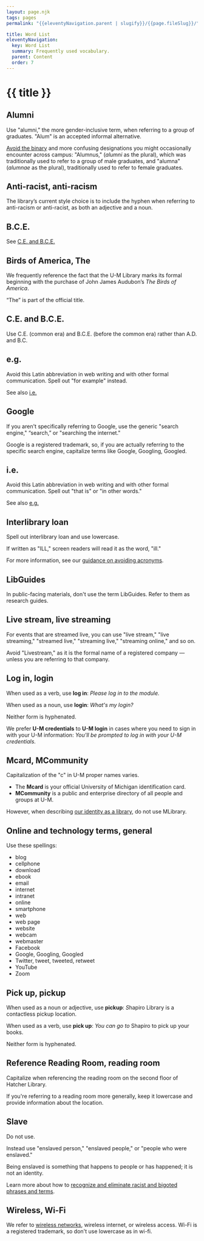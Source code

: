 ```yaml
---
layout: page.njk
tags: pages
permalink: "{{eleventyNavigation.parent | slugify}}/{{page.fileSlug}}/"

title: Word List
eleventyNavigation:
  key: Word List
  summary: Frequently used vocabulary.
  parent: Content
  order: 7
---
```


# {{ title }}

## Alumni

Use "alumni," the more gender-inclusive term, when referring to a group of graduates. "Alum" is an accepted informal alternative.

[Avoid the binary](/content/writing-about-people/#non-binary-language) and more confusing designations you might occasionally encounter across campus: "Alumnus," (*alumni* as the plural), which was traditionally used to refer to a group of male graduates, and "alumna" (*alumnae* as the plural), traditionally used to refer to female graduates.

## Anti-racist, anti-racism

The library’s current style choice is to include the hyphen when referring to anti-racism or anti-racist, as both an adjective and a noun.

## B.C.E.

See [C.E. and B.C.E.](https://design-system.lib.umich.edu/content/word-list/#ce-and-bce)

## Birds of America, The

We frequently reference the fact that the U-M Library marks its formal beginning with the purchase of John James Audubon’s *The Birds of America*.

“The” is part of the official title.

## C.E. and B.C.E.

Use C.E. (common era) and B.C.E. (before the common era) rather than A.D. and B.C.

## e.g.

Avoid this Latin abbreviation in web writing and with other formal communication. Spell out "for example" instead.

See also [i.e.](/content/word-list/#ie)

## Google

If you aren't specifically referring to Google, use the generic "search engine," “search,” or "searching the internet."

Google is a registered trademark, so, if you are actually referring to the specific search engine, capitalize terms like Google, Googling, Googled.

## i.e.

Avoid this Latin abbreviation in web writing and with other formal communication. Spell out "that is" or "in other words."

See also [e.g.](https://design-system.lib.umich.edu/content/word-list/#eg)

## Interlibrary loan

Spell out interlibrary loan and use lowercase.

If written as "ILL," screen readers will read it as the word, "ill."

For more information, see our [guidance on avoiding acronyms](/content/grammar-and-style/#acronyms-and-abbreviations).

## LibGuides

In public-facing materials, don't use the term LibGuides. Refer to them as research guides.

## Live stream, live streaming

For events that are streamed live, you can use "live stream," "live streaming," "streamed live," "streaming live," "streaming online," and so on.

Avoid "Livestream," as it is the formal name of a registered company — unless you are referring to that company.

## Log in, login

When used as a verb, use **log in**: *Please log in to the module.*

When used as a noun, use **login**: *What's my login?*

Neither form is hyphenated.

We prefer **U-M credentials** to **U-M login** in cases where you need to sign in with your U-M information: *You'll be prompted to log in with your U-M credentials.*

## Mcard, MCommunity

Capitalization of the "c" in U-M proper names varies.

* The **Mcard** is your official University of Michigan identification card.
* **MCommunity** is a public and enterprise directory of all people and groups at U-M.

However, when describing [our identity as a library](/content/writing-about-the-library/), do not use MLibrary.

## Online and technology terms, general

Use these spellings:

* blog  
* cellphone  
* download  
* ebook  
* email  
* internet  
* intranet  
* online  
* smartphone  
* web  
* web page  
* website  
* webcam  
* webmaster  
* Facebook  
* Google, Googling, Googled  
* Twitter, tweet, tweeted, retweet  
* YouTube  
* Zoom

## Pick up, pickup

When used as a noun or adjective, use **pickup**: *S*hapiro Library is a contactless pickup location.

When used as a verb, use **pick up**: *You can go to* Shapiro to pick up your books.

Neither form is hyphenated.

## Reference Reading Room, reading room

Capitalize when referencing the reading room on the second floor of Hatcher Library.

If you're referring to a reading room more generally, keep it lowercase and provide information about the location.

## Slave

Do not use.

Instead use "enslaved person," "enslaved people," or "people who were enslaved."  

Being enslaved is something that happens to people or has happened; it is not an identity.

Learn more about how to [recognize and eliminate racist and bigoted phrases and terms](/content/writing-about-people/#racist-and-bigoted-phrases-and-terms).

## Wireless, Wi-Fi

We refer to [wireless networks](https://www.lib.umich.edu/visit-and-study/computing-and-technology/computing), wireless internet, or wireless access. Wi-Fi is a registered trademark, so don't use lowercase as in wi-fi.
